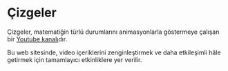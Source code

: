 # Çizgeler

Çizgeler, matematiğin türlü durumlarını animasyonlarla göstermeye çalışan  bir [Youtube  kanalı](https://www.youtube.com/channel/UCgDlaO17Z7me_R2uaus_o_A)dır. 


 Bu web sitesinde, video içeriklerini zenginleştirmek ve daha etkileşimli hâle getirmek  için  tamamlayıcı etkinliklere yer verilir.
